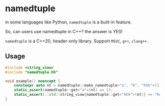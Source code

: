 # namedtuple

in some languages like Python, `namedtuple` is a built-in feature.

So, can users use namedtuple in C++? the answer is YES!

`namedtuple` is a C++20, header-only library. Support `MSVC`, `g++`, `clang++`.

## Usage

```cpp
#include <string_view>
#include "namedtuple.hh"

void example() noexcept {
    constexpr auto nt = namedtuple::make_namedtuple<"a", "b", "hhh">(1, 2, "hello");
    static_assert(namedtuple::get<"a">(nt) == 1);
    static_assert(::std::string_view{namedtuple::get<"hhh">(nt)} == "hello");
}
```
